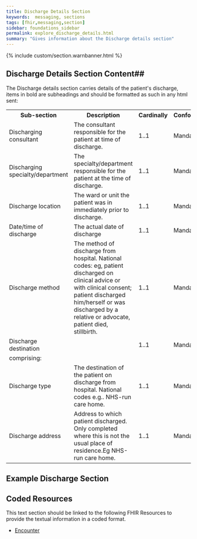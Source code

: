 ```yaml
---
title: Discharge Details Section
keywords:  messaging, sections
tags: [fhir,messaging,section]
sidebar: foundations_sidebar
permalink: explore_discharge_details.html
summary: "Gives information about the Discharge details section"
---
```


{% include custom/section.warnbanner.html %}

## Discharge Details Section Content##
The Discharge details section carries details of the patient's discharge, items in bold are subheadings and should be formatted as such in any html sent:

<table width="100%">
<tr>
<th width="25%">Sub-section</th>
<th width="45%">Description</th>
<th width="15%">Cardinally</th>
<th width="15%">Conformance</th>
</tr>
<tr>
<td>Discharging consultant</td>
<td>The consultant responsible for the patient at time of discharge.</td>
<td>1..1</td>
<td>Mandatory</td>
</tr>
<tr>
<td>Discharging specialty/department</td>
<td>The specialty/department responsible for the patient at the time of discharge.</td>
<td>1..1</td>
<td>Mandatory</td>
</tr>
<tr>
<td>Discharge location</td>
<td>The ward or unit the patient was in immediately prior to discharge.</td>
<td>1..1</td>
<td>Mandatory</td>
</tr>
<tr>
<td>Date/time of discharge</td>
<td>The actual date of discharge</td>
<td>1..1</td>
<td>Mandatory</td>
</tr>
<tr>
<td>Discharge method</td>
<td>The method of discharge from hospital. National codes:
eg, patient discharged on clinical advice or with clinical consent; patient discharged
him/herself or was discharged by a relative or advocate, patient died, stillbirth.</td>
<td>1..1</td>
<td>Mandatory</td>
</tr>
<tr>
<td>Discharge destination</td>
<td> </td>
<td>1..1</td>
<td>Mandatory</td>
</tr>
<tr>
<td colspan="4">comprising:</td>
</tr>
<tr>
<td>Discharge type</td> 
<td>The destination of the patient on discharge from hospital. National codes e.g.. NHS-run care home.
</td>
<td>1..1</td>
<td>Mandatory</td>
</tr>
<tr>
<td>Discharge address</td> 
<td>Address to which patient discharged. Only completed where this is not the usual
place of residence.Eg NHS-run care home.</td>
<td>1..1</td>
<td>Mandatory</td>
</tr>
</table>


##  Example Discharge Section ##

<script src="https://gist.github.com/IOPS-DEV/8af6e4182fad6c0ce91e46e6d17563b5.js"></script>

## Coded Resources ##

This text section should be linked to the following FHIR Resources to provide the textual information in a coded format.

- [Encounter](workflow_encounter.html)






